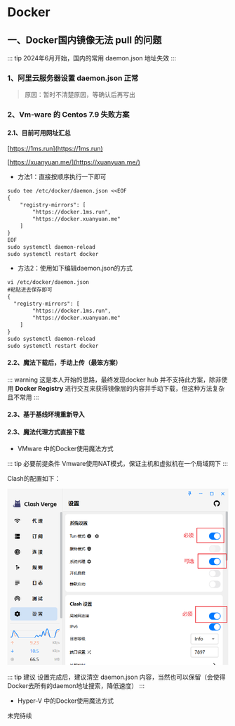 # Docker

## 一、Docker国内镜像无法 pull 的问题

::: tip
2024年6月开始，国内的常用 daemon.json 地址失效
:::

### 1、阿里云服务器设置 daemon.json 正常

> 原因：暂时不清楚原因，等确认后再写出

### 2、Vm-ware 的 Centos 7.9 失败方案

#### 2.1、目前可用网址汇总

[https://1ms.run](https://1ms.run)

[https://xuanyuan.me/](https://xuanyuan.me/)

- 方法1：直接按顺序执行一下即可

```shell
sudo tee /etc/docker/daemon.json <<EOF
{
    "registry-mirrors": [
        "https://docker.1ms.run",
        "https://docker.xuanyuan.me"
    ]
}
EOF
sudo systemctl daemon-reload
sudo systemctl restart docker
```


- 方法2：使用如下编辑daemon.json的方式

```shell
vi /etc/docker/daemon.json
#粘贴进去保存即可
{
  "registry-mirrors": [
        "https://docker.1ms.run",
        "https://docker.xuanyuan.me"
    ]
}
sudo systemctl daemon-reload
sudo systemctl restart docker
```

#### 2.2、魔法下载后，手动上传（最笨方案）
::: warning
这是本人开始的思路，最终发现docker hub 并不支持此方案，除非使用 **Docker Registry** 进行交互来获得镜像层的内容并手动下载，但这种方法复杂且不常用
:::

#### 2.3、基于基线环境重新导入

#### 2.3、魔法代理方式直接下载

- VMware 中的Docker使用魔法方式

::: tip 必要前提条件
Vmware使用NAT模式，保证主机和虚拟机在一个局域网下
:::

Clash的配置如下：

![img.png](../assets/container/clash_config.png)

::: tip 建议
设置完成后，建议清空 daemon.json 内容，当然也可以保留（会使得Docker去所有的daemon地址搜索，降低速度）
:::

- Hyper-V 中的Docker使用魔法方式

未完待续
